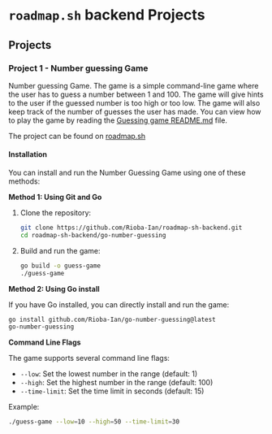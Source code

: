 # <code>roadmap.sh</code> backend Projects

## Projects

### Project 1 - Number guessing Game

Number guessing Game.
The game is a simple command-line game where the user has to guess a number between 1 and 100. The game will give hints to the user if the guessed number is too high or too low. The game will also keep track of the number of guesses the user has made.
You can view how to play the game by reading the [Guessing game README.md](https://github.com/Rioba-Ian/roadmap-sh-backend/tree/main/go-number-guessing) file.

The project can be found on [roadmap.sh](https://roadmap.sh/projects/number-guessing-game)

#### Installation

You can install and run the Number Guessing Game using one of these methods:

**Method 1: Using Git and Go**

1. Clone the repository:

   ```bash
   git clone https://github.com/Rioba-Ian/roadmap-sh-backend.git
   cd roadmap-sh-backend/go-number-guessing
   ```

2. Build and run the game:
   ```bash
   go build -o guess-game
   ./guess-game
   ```

**Method 2: Using Go install**

If you have Go installed, you can directly install and run the game:

```bash
go install github.com/Rioba-Ian/go-number-guessing@latest
go-number-guessing
```

**Command Line Flags**

The game supports several command line flags:

- `--low`: Set the lowest number in the range (default: 1)
- `--high`: Set the highest number in the range (default: 100)
- `--time-limit`: Set the time limit in seconds (default: 15)

Example:

```bash
./guess-game --low=10 --high=50 --time-limit=30
```
